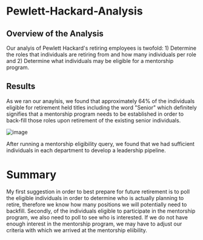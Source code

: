 # Pewlett-Hackard-Analysis

## Overview of the Analysis
Our analyis of Pewlett Hackard's retiring employees is twofold: 1) Determine the roles that individuals are retiring from and how many individuals per role and 2) Determine what individuals may be eligible for a mentorship program.

## Results
As we ran our anaylsis, we found that approximately 64% of the individuals eligible for retirement held titles including the word "Senior" which definitely signifies that a mentorship program needs to be established in order to back-fill those roles upon retirement of the existing senior individuals. 

![image](https://user-images.githubusercontent.com/96206626/153970743-a0ea62c0-7acc-49b3-8589-dd71ce868801.png)

After running a mentorship eligibility query, we found that we had sufficient individuals in each department to develop a leadership pipeline.

# Summary
My first suggestion in order to best prepare for future retirement is to poll the eligible individuals in order to determine who is actually planning to retire, therefore we know how many positions we will potentially need to backfill. Secondly, of the individuals eligible to participate in the mentorship program, we also need to poll to see who is interested. If we do not have enough interest in the mentorship program, we may have to adjust our criteria with which we arrived at the mentorship eliibility.

